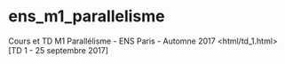 # ens_m1_parallelisme
Cours et TD M1 Parallélisme - ENS Paris - Automne 2017
<html/td_1.html>[TD 1 - 25 septembre 2017]
